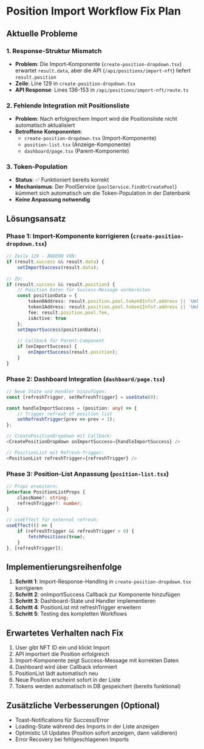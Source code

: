 # Position Import Workflow Fix Plan

## Aktuelle Probleme

### 1. Response-Struktur Mismatch
- **Problem**: Die Import-Komponente (`create-position-dropdown.tsx`) erwartet `result.data`, aber die API (`/api/positions/import-nft`) liefert `result.position`
- **Zeile**: Line 129 in `create-position-dropdown.tsx`
- **API Response**: Lines 136-153 in `/api/positions/import-nft/route.ts`

### 2. Fehlende Integration mit Positionsliste
- **Problem**: Nach erfolgreichem Import wird die Positionsliste nicht automatisch aktualisiert
- **Betroffene Komponenten**: 
  - `create-position-dropdown.tsx` (Import-Komponente)
  - `position-list.tsx` (Anzeige-Komponente)
  - `dashboard/page.tsx` (Parent-Komponente)

### 3. Token-Population
- **Status**: ✅ Funktioniert bereits korrekt
- **Mechanismus**: Der PoolService (`poolService.findOrCreatePool`) kümmert sich automatisch um die Token-Population in der Datenbank
- **Keine Anpassung notwendig**

## Lösungsansatz

### Phase 1: Import-Komponente korrigieren (`create-position-dropdown.tsx`)

```typescript
// Zeile 129 - ÄNDERN VON:
if (result.success && result.data) {
    setImportSuccess(result.data);
    
// ZU:
if (result.success && result.position) {
    // Position Daten für Success-Message vorbereiten
    const positionData = {
        token0Address: result.position.pool.token0Info?.address || 'Unknown',
        token1Address: result.position.pool.token1Info?.address || 'Unknown',
        fee: result.position.pool.fee,
        isActive: true
    };
    setImportSuccess(positionData);
    
    // Callback für Parent-Component
    if (onImportSuccess) {
        onImportSuccess(result.position);
    }
}
```

### Phase 2: Dashboard Integration (`dashboard/page.tsx`)

```typescript
// Neue State und Handler hinzufügen:
const [refreshTrigger, setRefreshTrigger] = useState(0);

const handleImportSuccess = (position: any) => {
    // Trigger refresh of position list
    setRefreshTrigger(prev => prev + 1);
};

// CreatePositionDropdown mit Callback:
<CreatePositionDropdown onImportSuccess={handleImportSuccess} />

// PositionList mit Refresh-Trigger:
<PositionList refreshTrigger={refreshTrigger} />
```

### Phase 3: Position-List Anpassung (`position-list.tsx`)

```typescript
// Props erweitern:
interface PositionListProps {
    className?: string;
    refreshTrigger?: number;
}

// useEffect für external refresh:
useEffect(() => {
    if (refreshTrigger && refreshTrigger > 0) {
        fetchPositions(true);
    }
}, [refreshTrigger]);
```

## Implementierungsreihenfolge

1. **Schritt 1**: Import-Response-Handling in `create-position-dropdown.tsx` korrigieren
2. **Schritt 2**: onImportSuccess Callback zur Komponente hinzufügen
3. **Schritt 3**: Dashboard-State und Handler implementieren
4. **Schritt 4**: PositionList mit refreshTrigger erweitern
5. **Schritt 5**: Testing des kompletten Workflows

## Erwartetes Verhalten nach Fix

1. User gibt NFT ID ein und klickt Import
2. API importiert die Position erfolgreich
3. Import-Komponente zeigt Success-Message mit korrekten Daten
4. Dashboard wird über Callback informiert
5. PositionList lädt automatisch neu
6. Neue Position erscheint sofort in der Liste
7. Tokens werden automatisch in DB gespeichert (bereits funktional)

## Zusätzliche Verbesserungen (Optional)

- Toast-Notifications für Success/Error
- Loading-State während des Imports in der Liste anzeigen
- Optimistic UI Updates (Position sofort anzeigen, dann validieren)
- Error Recovery bei fehlgeschlagenen Imports